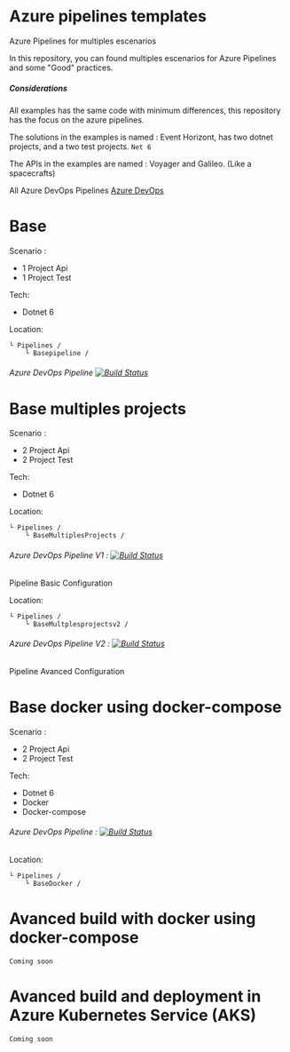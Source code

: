 # Azure pipelines templates
Azure Pipelines for multiples escenarios

In this repository, you can found multiples escenarios for Azure Pipelines and some "Good" practices.

##### Considerations
All examples has the same code with minimum differences, this repository has the focus on the azure pipelines.

The solutions in the examples is named : Event Horizont, has two dotnet projects, and a two test projects. `Net 6`

The APIs in the examples are named : Voyager and Galileo.
(Like a spacecrafts)


All Azure DevOps Pipelines [Azure DevOps](https://dev.azure.com/wistercorp/azure-pipelines/_build)

# Base
Scenario :
- 1 Project Api
- 1 Project Test

Tech:
- Dotnet 6

Location: 
```
└ Pipelines /
    └ Basepipeline /
```
###### Azure DevOps Pipeline [![Build Status](https://dev.azure.com/wistercorp/azure-pipelines/_apis/build/status/BasePipeline?branchName=develop)](https://dev.azure.com/wistercorp/azure-pipelines/_build/latest?definitionId=45&branchName=develop)
# Base multiples projects
Scenario :
- 2 Project Api
- 2 Project Test

Tech:
- Dotnet 6

Location: 
```
└ Pipelines /
    └ BaseMultiplesProjects /
``` 
###### Azure DevOps Pipeline  V1 :  [![Build Status](https://dev.azure.com/wistercorp/azure-pipelines/_apis/build/status/BasePipelineMultiplePro?branchName=develop)](https://dev.azure.com/wistercorp/azure-pipelines/_build/latest?definitionId=46&branchName=develop)
Pipeline Basic Configuration

Location: 
```
└ Pipelines /
    └ BaseMultplesprojectsv2 /
```

###### Azure DevOps Pipeline  V2 : [![Build Status](https://dev.azure.com/wistercorp/azure-pipelines/_apis/build/status/BasePipelineMultipleProV2?branchName=develop)](https://dev.azure.com/wistercorp/azure-pipelines/_build/latest?definitionId=47&branchName=develop)
Pipeline Avanced Configuration

# Base docker using docker-compose
Scenario :
- 2 Project Api
- 2 Project Test
  
Tech:
- Dotnet 6
- Docker
- Docker-compose

###### Azure DevOps Pipeline : [![Build Status](https://dev.azure.com/wistercorp/azure-pipelines/_apis/build/status/BaseDocker?branchName=develop)](https://dev.azure.com/wistercorp/azure-pipelines/_build/latest?definitionId=48&branchName=develop)
Location: 
```
└ Pipelines /
    └ BaseDocker /
```
# Avanced build with docker using docker-compose
`Coming soon`
# Avanced build and deployment in Azure Kubernetes Service (AKS)
`Coming soon`